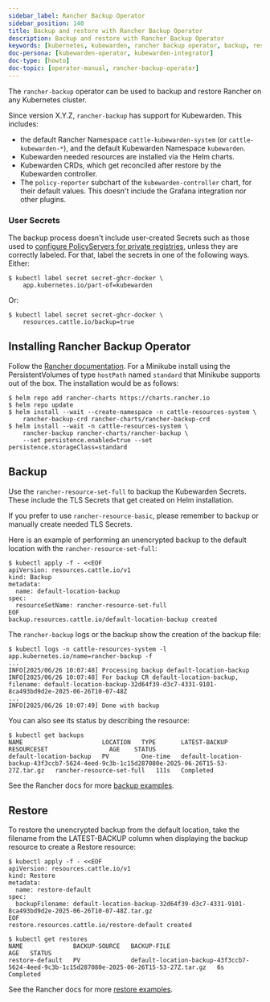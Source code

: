 ```yaml
---
sidebar_label: Rancher Backup Operator
sidebar_position: 140
title: Backup and restore with Rancher Backup Operator
description: Backup and restore with Rancher Backup Operator
keywords: [kubernetes, kubewarden, rancher backup operator, backup, restore]
doc-persona: [kubewarden-operator, kubewarden-integrator]
doc-type: [howto]
doc-topic: [operator-manual, rancher-backup-operator]
---
```


<head>
  <link rel="canonical" href="https://docs.kubewarden.io/howtos/Rancher-Backup-Operator"/>
</head>

The `rancher-backup` operator can be used to backup and restore Rancher on any
Kubernetes cluster.

Since version X.Y.Z, `rancher-backup` has support for Kubewarden. This includes:

- the default Rancher Namespace `cattle-kubewarden-system` (or
  `cattle-kubewarden-*`), and the default Kubewarden Namespace `kubewarden`.
- Kubewarden needed resources are installed via the Helm charts.
- Kubewarden CRDs, which get reconciled after restore by the Kubewarden controller.
- The `policy-reporter` subchart of the `kubewarden-controller` chart, for their
  default values. This doesn't include the Grafana integration nor other plugins.

### User Secrets

The backup process doesn't include user-created Secrets such as those used to
[configure PolicyServers for private
registries](./policy-servers/private-registry#creating-the-secret), unless
they are correctly labeled. For that, label the secrets in one of the following
ways. Either:

```shell
$ kubectl label secret secret-ghcr-docker \
    app.kubernetes.io/part-of=kubewarden
```

Or:

```shell
$ kubectl label secret secret-ghcr-docker \
    resources.cattle.io/backup=true
```

## Installing Rancher Backup Operator

Follow the [Rancher
documentation](https://ranchermanager.docs.rancher.com/how-to-guides/new-user-guides/backup-restore-and-disaster-recovery).
For a Minikube install using the PersistentVolumes of type `hostPath` named
`standard` that Minikube supports out of the box. The installation would be as
follows:

```console
$ helm repo add rancher-charts https://charts.rancher.io
$ helm repo update
$ helm install --wait --create-namespace -n cattle-resources-system \
    rancher-backup-crd rancher-charts/rancher-backup-crd
$ helm install --wait -n cattle-resources-system \
    rancher-backup rancher-charts/rancher-backup \
    --set persistence.enabled=true --set persistence.storageClass=standard
```

## Backup

Use the `rancher-resource-set-full` to backup the Kubewarden Secrets. These
include the TLS Secrets that get created on Helm installation.

If you prefer to use `rancher-resource-basic`, please remember to backup or
manually create needed TLS Secrets.

Here is an example of performing an unencrypted backup to the default location
with the `rancher-resource-set-full`:

```shell
$ kubectl apply -f - <<EOF
apiVersion: resources.cattle.io/v1
kind: Backup
metadata:
  name: default-location-backup
spec:
  resourceSetName: rancher-resource-set-full
EOF
backup.resources.cattle.io/default-location-backup created
```

The `rancher-backup` logs or the backup show the creation of the backup file:

```
$ kubectl logs -n cattle-resources-system -l app.kubernetes.io/name=rancher-backup -f
...
INFO[2025/06/26 10:07:48] Processing backup default-location-backup
INFO[2025/06/26 10:07:48] For backup CR default-location-backup, filename: default-location-backup-32d64f39-d3c7-4331-9101-8ca493bd9d2e-2025-06-26T10-07-48Z
...
INFO[2025/06/26 10:07:49] Done with backup
```

You can also see its status by describing the resource:

```shell
$ kubectl get backups
NAME                      LOCATION   TYPE       LATEST-BACKUP                                                                              RESOURCESET                 AGE    STATUS
default-location-backup   PV         One-time   default-location-backup-43f3ccb7-5624-4eed-9c3b-1c15d287080e-2025-06-26T15-53-27Z.tar.gz   rancher-resource-set-full   111s   Completed
```

See the Rancher docs for more [backup examples](https://ranchermanager.docs.rancher.com/reference-guides/backup-restore-configuration/examples#backup).

## Restore

To restore the unencrypted backup from the default location, take the filename
from the LATEST-BACKUP column when displaying the backup resource to create a Restore resource:

```shell
$ kubectl apply -f - <<EOF
apiVersion: resources.cattle.io/v1
kind: Restore
metadata:
  name: restore-default
spec:
  backupFilename: default-location-backup-32d64f39-d3c7-4331-9101-8ca493bd9d2e-2025-06-26T10-07-48Z.tar.gz
EOF
restore.resources.cattle.io/restore-default created

$ kubectl get restores
NAME              BACKUP-SOURCE   BACKUP-FILE                                                                                AGE   STATUS
restore-default   PV              default-location-backup-43f3ccb7-5624-4eed-9c3b-1c15d287080e-2025-06-26T15-53-27Z.tar.gz   6s    Completed
```

See the Rancher docs for more [restore examples](https://ranchermanager.docs.rancher.com/reference-guides/backup-restore-configuration/examples#restore).
